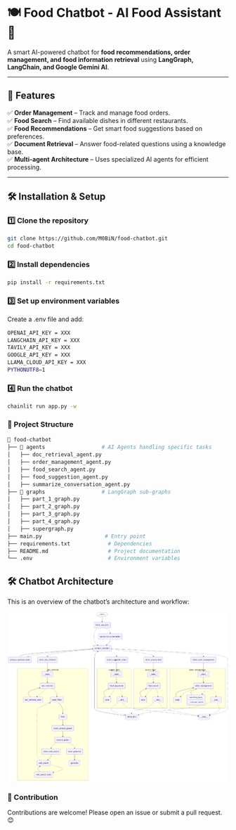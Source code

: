 # 🍽️ Food Chatbot - AI Food Assistant 🤖
A smart AI-powered chatbot for **food recommendations, order management, and food information retrieval** using **LangGraph, LangChain, and Google Gemini AI**.

---

## 🚀 Features
✅ **Order Management** – Track and manage food orders.  
✅ **Food Search** – Find available dishes in different restaurants.  
✅ **Food Recommendations** – Get smart food suggestions based on preferences.  
✅ **Document Retrieval** – Answer food-related questions using a knowledge base.  
✅ **Multi-agent Architecture** – Uses specialized AI agents for efficient processing.  

---

## 🛠️ Installation & Setup

### 1️⃣ Clone the repository
```bash
git clone https://github.com/M0BiN/food-chatbot.git
cd food-chatbot
```
### 2️⃣ Install dependencies
```bash
pip install -r requirements.txt
```

### 3️⃣ Set up environment variables
Create a .env file and add:
```bash
OPENAI_API_KEY = XXX
LANGCHAIN_API_KEY = XXX
TAVILY_API_KEY = XXX
GOOGLE_API_KEY = XXX
LLAMA_CLOUD_API_KEY = XXX
PYTHONUTF8=1
```
### 4️⃣ Run the chatbot
```bash
chainlit run app.py -w
```

### 📂 Project Structure
```bash
📂 food-chatbot
├── 📂 agents                  # AI Agents handling specific tasks
│   ├── doc_retrieval_agent.py
│   ├── order_management_agent.py
│   ├── food_search_agent.py
│   ├── food_suggestion_agent.py
│   ├── summarize_conversation_agent.py
├── 📂 graphs                  # LangGraph sub-graphs
│   ├── part_1_graph.py
│   ├── part_2_graph.py
│   ├── part_3_graph.py
│   ├── part_4_graph.py
│   ├── supergraph.py
├── main.py                    # Entry point
├── requirements.txt            # Dependencies
├── README.md                   # Project documentation
└── .env                        # Environment variables
```

## 🛠️ Chatbot Architecture

This is an overview of the chatbot’s architecture and workflow:

![Chatbot Overview](assets/chatbot_overview.jpg)

### 📢 Contribution
Contributions are welcome! Please open an issue or submit a pull request. 😊